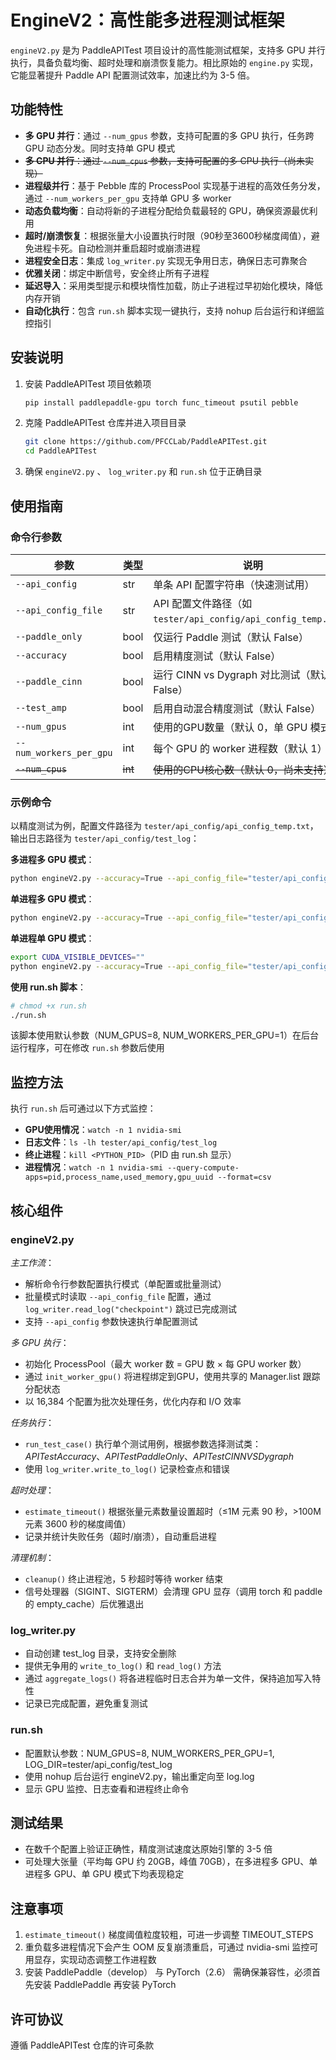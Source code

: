 # EngineV2：高性能多进程测试框架

`engineV2.py` 是为 PaddleAPITest 项目设计的高性能测试框架，支持多 GPU 并行执行，具备负载均衡、超时处理和崩溃恢复能力。相比原始的 `engine.py` 实现，它能显著提升 Paddle API 配置测试效率，加速比约为 3-5 倍。

## 功能特性

- **多 GPU 并行**：通过 `--num_gpus` 参数，支持可配置的多 GPU 执行，任务跨 GPU 动态分发。同时支持单 GPU 模式
- ~~**多 CPU 并行**：通过 `--num_cpus` 参数，支持可配置的多 CPU 执行（尚未实现）~~
- **进程级并行**：基于 Pebble 库的 ProcessPool 实现基于进程的高效任务分发，通过 `--num_workers_per_gpu` 支持单 GPU 多 worker
- **动态负载均衡**：自动将新的子进程分配给负载最轻的 GPU，确保资源最优利用
- **超时/崩溃恢复**：根据张量大小设置执行时限（90秒至3600秒梯度阈值），避免进程卡死。自动检测并重启超时或崩溃进程
- **进程安全日志**：集成 `log_writer.py` 实现无争用日志，确保日志可靠聚合
- **优雅关闭**：绑定中断信号，安全终止所有子进程
- **延迟导入**：采用类型提示和模块惰性加载，防止子进程过早初始化模块，降低内存开销
- **自动化执行**：包含 `run.sh` 脚本实现一键执行，支持 nohup 后台运行和详细监控指引

## 安装说明

1. 安装 PaddleAPITest 项目依赖项
    ```bash
    pip install paddlepaddle-gpu torch func_timeout psutil pebble
    ```
2. 克隆 PaddleAPITest 仓库并进入项目目录
   ```bash
   git clone https://github.com/PFCCLab/PaddleAPITest.git
   cd PaddleAPITest
   ```
3. 确保 `engineV2.py` 、 `log_writer.py` 和 `run.sh` 位于正确目录

## 使用指南

### 命令行参数

| 参数 | 类型 | 说明 |
|------|------|------|
| `--api_config` | str | 单条 API 配置字符串（快速测试用） |
| `--api_config_file` | str | API 配置文件路径（如`tester/api_config/api_config_temp.txt`） |
| `--paddle_only` | bool | 仅运行 Paddle 测试（默认 False） |
| `--accuracy` | bool | 启用精度测试（默认 False） |
| `--paddle_cinn` | bool | 运行 CINN vs Dygraph 对比测试（默认 False） |
| `--test_amp` | bool | 启用自动混合精度测试（默认 False） |
| `--num_gpus` | int | 使用的GPU数量（默认 0，单 GPU 模式） |
| `--num_workers_per_gpu` | int | 每个 GPU 的 worker 进程数（默认 1） |
| ~~`--num_cpus`~~ | ~~int~~ | ~~使用的CPU核心数（默认 0，尚未支持）~~ |

### 示例命令

以精度测试为例，配置文件路径为 `tester/api_config/api_config_temp.txt`，输出日志路径为 `tester/api_config/test_log`：

**多进程多 GPU 模式**：
```bash
python engineV2.py --accuracy=True --api_config_file="tester/api_config/api_config_temp.txt" --num_gpus=8 --num_workers_per_gpu=1 >> "tester/api_config/test_log/log.log" 2>&1
```

**单进程多 GPU 模式**：
```bash
python engineV2.py --accuracy=True --api_config_file="tester/api_config/api_config_temp.txt" --num_gpus=0 >> "tester/api_config/test_log/log.log" 2>&1
```

**单进程单 GPU 模式**：
```bash
export CUDA_VISIBLE_DEVICES=""
python engineV2.py --accuracy=True --api_config_file="tester/api_config/api_config_temp.txt" --num_gpus=0 >> "tester/api_config/test_log/log.log" 2>&1
```

**使用 run.sh 脚本**：
```bash
# chmod +x run.sh
./run.sh
```
该脚本使用默认参数（NUM_GPUS=8, NUM_WORKERS_PER_GPU=1）在后台运行程序，可在修改 `run.sh` 参数后使用

## 监控方法

执行 `run.sh` 后可通过以下方式监控：

- **GPU使用情况**：`watch -n 1 nvidia-smi`
- **日志文件**：`ls -lh tester/api_config/test_log`
- **终止进程**：`kill <PYTHON_PID>`（PID 由 run.sh 显示）
- **进程情况**：`watch -n 1 nvidia-smi --query-compute-apps=pid,process_name,used_memory,gpu_uuid --format=csv`

## 核心组件

### engineV2.py

*主工作流*：
- 解析命令行参数配置执行模式（单配置或批量测试）
- 批量模式时读取 `--api_config_file` 配置，通过 `log_writer.read_log("checkpoint")` 跳过已完成测试
- 支持 `--api_config` 参数快速执行单配置测试

*多 GPU 执行*：
- 初始化 ProcessPool（最大 worker 数 = GPU 数 × 每 GPU worker 数）
- 通过 `init_worker_gpu()` 将进程绑定到GPU，使用共享的 Manager.list 跟踪分配状态
- 以 16,384 个配置为批次处理任务，优化内存和 I/O 效率

*任务执行*：
- `run_test_case()` 执行单个测试用例，根据参数选择测试类：*APITestAccuracy*、*APITestPaddleOnly*、*APITestCINNVSDygraph*
- 使用 `log_writer.write_to_log()` 记录检查点和错误

*超时处理*：
- `estimate_timeout()` 根据张量元素数量设置超时（≤1M 元素 90 秒，>100M 元素 3600 秒的梯度阈值）
- 记录并统计失败任务（超时/崩溃），自动重启进程

*清理机制*：
- `cleanup()` 终止进程池，5 秒超时等待 worker 结束
- 信号处理器（SIGINT、SIGTERM）会清理 GPU 显存（调用 torch 和 paddle 的 empty_cache）后优雅退出

### log_writer.py

- 自动创建 test_log 目录，支持安全删除
- 提供无争用的 `write_to_log()` 和 `read_log()` 方法
- 通过 `aggregate_logs()` 将各进程临时日志合并为单一文件，保持追加写入特性
- 记录已完成配置，避免重复测试

### run.sh

- 配置默认参数：NUM_GPUS=8, NUM_WORKERS_PER_GPU=1, LOG_DIR=tester/api_config/test_log
- 使用 nohup 后台运行 engineV2.py，输出重定向至 log.log
- 显示 GPU 监控、日志查看和进程终止命令

## 测试结果

- 在数千个配置上验证正确性，精度测试速度达原始引擎的 3-5 倍
- 可处理大张量（平均每 GPU 约 20GB，峰值 70GB），在多进程多 GPU、单进程多 GPU、单 GPU 模式下均表现稳定

## 注意事项

1. `estimate_timeout()` 梯度阈值粒度较粗，可进一步调整 TIMEOUT_STEPS
2. 重负载多进程情况下会产生 OOM 反复崩溃重启，可通过 nvidia-smi 监控可用显存，实现动态调整工作进程数
3. 安装 PaddlePaddle（develop） 与 PyTorch（2.6） 需确保兼容性，必须首先安装 PaddlePaddle 再安装 PyTorch

## 许可协议

遵循 PaddleAPITest 仓库的许可条款
